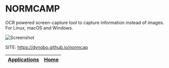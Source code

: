 # NORMCAMP
 
 OCR powered screen-capture tool to capture information instead of images.
 For Linux, macOS and Windows.
 
 ![Screenshot](https://raw.githubusercontent.com/dynobo/normcap/main/assets/normcap.gif)
 
 SITE: https://dynobo.github.io/normcap

 | [Applications](https://portable-linux-apps.github.io/apps.html) | [Home](https://portable-linux-apps.github.io)
 | --- | --- |
